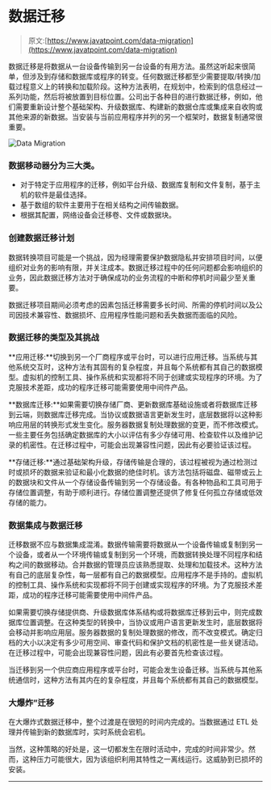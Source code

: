 # 数据迁移

> 原文:[https://www.javatpoint.com/data-migration](https://www.javatpoint.com/data-migration)

数据迁移是将数据从一台设备传输到另一台设备的有用方法。虽然这听起来很简单，但涉及到存储和数据库或程序的转变。任何数据迁移都至少需要提取/转换/加载过程意义上的转换和加载阶段。这种方法表明，在规划中，检索到的信息经过一系列功能，然后将被放置到目标位置。公司出于各种目的进行数据迁移，例如，他们需要重新设计整个基础架构、升级数据库、构建新的数据仓库或集成来自收购或其他来源的新数据。当安装与当前应用程序并列的另一个框架时，数据复制通常很重要。

![Data Migration](../Images/73f7ca7e4e832618a7ad849340b02710.png)

### 数据移动器分为三大类。

*   对于特定于应用程序的迁移，例如平台升级、数据库复制和文件复制，基于主机的软件是最佳选择。
*   基于数组的软件主要用于在相关结构之间传输数据。
*   根据其配置，网络设备会迁移卷、文件或数据块。

### 创建数据迁移计划

数据转换项目可能是一个挑战，因为经理需要保护数据隐私并安排项目时间，以便组织对业务的影响有限，并关注成本。数据迁移过程中的任何问题都会影响组织的业务，因此数据迁移方法对于确保成功的业务流程的中断和停机时间最少至关重要。

数据迁移项目期间必须考虑的因素包括迁移需要多长时间、所需的停机时间以及公司因技术兼容性、数据损坏、应用程序性能问题和丢失数据而面临的风险。

### 数据迁移的类型及其挑战

**应用迁移:**切换到另一个厂商程序或平台时，可以进行应用迁移。当系统与其他系统交互时，这种方法有其固有的复杂程度，并且每个系统都有其自己的数据模型。虚拟机的控制工具、操作系统和实现都将不同于创建或实现程序的环境。为了克服技术差距，成功的程序迁移可能需要使用中间件产品。

**数据库迁移:**如果需要切换存储厂商、更新数据库基础设施或者将数据库迁移到云端，则数据库迁移完成。当协议或数据语言更新发生时，底层数据将以这种影响应用层的转换形式发生变化。服务器数据复制处理数据的变更，而不修改模式。一些主要任务包括确定数据库的大小以评估有多少存储可用、检查软件以及维护记录的机密性。在迁移过程中，可能会出现兼容性问题，因此有必要验证该过程。

**存储迁移:**通过基础架构升级，存储传输是合理的，该过程被视为通过检测过时或损坏的数据来验证和最小化数据的绝佳时机。该方法包括将磁盘、磁带或云上的数据块和文件从一个存储设备传输到另一个存储设备。有各种物品和工具可用于存储位置调整，有助于顺利进行。存储位置调整还提供了修复任何孤立存储或低效存储的能力。

### 数据集成与数据迁移

迁移数据不应与数据集成混淆。数据传输需要将数据从一个设备传输或复制到另一个设备，或者从一个环境传输或复制到另一个环境，而数据转换处理不同程序和结构之间的数据移动。合并数据的管理员应该熟悉提取、处理和加载技术。这种方法有自己的底层复杂性，每一层都有自己的数据模型。应用程序不是手持的。虚拟机的控制工具、操作系统和实现都将不同于创建或实现程序的环境。为了克服技术差距，成功的程序迁移可能需要使用中间件产品。

如果需要切换存储提供商、升级数据库体系结构或将数据库迁移到云中，则完成数据库位置调整。在这种类型的转换中，当协议或用户语言更新发生时，底层数据将会移动并影响应用层。服务器数据的复制处理数据的修改，而不改变模式。确定归档的大小以决定有多少可用空间、审查代码和保护文档的机密性是一些关键活动。在迁移过程中，可能会出现兼容性问题，因此有必要首先检查该过程。

当迁移到另一个供应商应用程序或平台时，可能会发生设备迁移。当系统与其他系统通信时，这种方法有其内在的复杂程度，并且每个系统都有其自己的数据模型。

### 大爆炸”迁移

在大爆炸式数据迁移中，整个过渡是在很短的时间内完成的。当数据通过 ETL 处理并传输到新的数据库时，实时系统会宕机。

当然，这种策略的好处是，这一切都发生在限时活动中，完成的时间非常少。然而，这种压力可能很大，因为该组织利用其特性之一离线运行。这威胁到已损坏的安装。

* * *